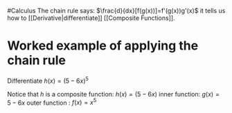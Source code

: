 #Calculus 
The chain rule says:
$\frac{d}{dx}[f(g(x))]=f'(g(x))g'(x)$
it tells us how to [[Derivative|differentiate]] [[Composite Functions]].

# Worked example of applying the chain rule
Differentiate $h(x) = (5-6x)^5$

Notice that $h$ is a composite function: $h(x)=(5-6x)$
inner function: $g(x)=5-6x$
outer function : $f(x)=x^5$